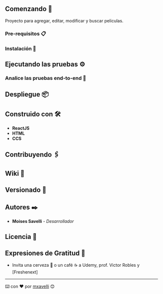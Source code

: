 ## Comenzando 🚀

Proyecto para agregar, editar, modificar y buscar peliculas.

### Pre-requisitos 📋

### Instalación 🔧

## Ejecutando las pruebas ⚙️

### Analice las pruebas end-to-end 🔩

## Despliegue 📦

## Construido con 🛠️

* **ReactJS**
* **HTML**
* **CCS**

## Contribuyendo 🖇️

## Wiki 📖

## Versionado 📌

## Autores ✒️

* **Moises Savelli** - *Desarrollador*

## Licencia 📄

## Expresiones de Gratitud 🎁

* Invita una cerveza 🍺 o un café ☕ a Udemy, prof. Victor Robles y [Freshenext]




---
⌨️ con ❤️ por [mxavelli](savellimoises@gmail.com) 😊
